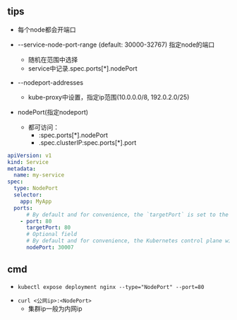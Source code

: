 ## tips
+ 每个node都会开端口
+ --service-node-port-range (default: 30000-32767) 指定node的端口
    + 随机在范围中选择
    + service中记录.spec.ports[*].nodePort

+ --nodeport-addresses
    + kube-proxy中设置，指定ip范围(10.0.0.0/8, 192.0.2.0/25)

+ nodePort(指定nodeport)
    + 都可访问：    
        + <NodeIP>:spec.ports[*].nodePort
        + .spec.clusterIP:spec.ports[*].port
```yaml
apiVersion: v1
kind: Service
metadata:
  name: my-service
spec:
  type: NodePort
  selector:
    app: MyApp
  ports:
      # By default and for convenience, the `targetPort` is set to the same value as the `port` field.
    - port: 80
      targetPort: 80
      # Optional field
      # By default and for convenience, the Kubernetes control plane will allocate a port from a range (default: 30000-32767)
      nodePort: 30007
```


## cmd
+ `kubectl expose deployment nginx --type="NodePort" --port=80`
<!-- export NodePort=$(kubectl get svc/nginx -o go-template='{{(index .spec.ports 0).nodePort}}') -->
  + `curl <公网ip>:<NodePort>`
    + 集群ip一般为内网ip